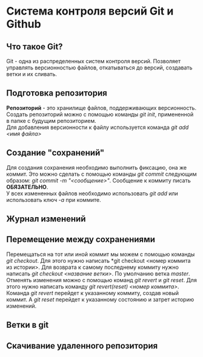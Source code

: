 # Система контроля версий Git и Github

## Что такое Git?
Git - одна из распределенных систем контроля версий. Позволяет управлять версионностью файлов, откатываться до версий, создавать ветки и их сливать.

## Подготовка репозитория
**Репозиторий** - это хранилище файлов, поддерживающих версионность.  
Создать репозиторий можно с помощью команды *git init*, примененной в папке с будущим репозиторием.  
Для добавления версионности к файлу используется команда *git add <имя файла>*

## Создание "сохранений"
Для создания сохранения необходимо выполнить фиксацию, она же коммит. Это можно сделать с помощью команды *git commit* следующим образом: *git commit -m "<сообщение>"*. Сообщение к коммиту писать **ОБЯЗАТЕЛЬНО**.  
У всех измененных файлов необходимо использовать *git add* или использовать ключ *-a* при коммите.

## Журнал изменений

## Перемещение между сохранениями
Перемещаться на тот или иной коммит мы можем с помощью команды *git checkout*. Для этого нужно написать *git checkout <номер коммита из истории>. Для возврата к самому последнему коммиту нужно написать *git checkout <название ветки>*. По умолчанию ветка *master*.
Отменять изменения можно с помощью команд *git revert* и *git reset*. Для этого нужно написать команду *git revert(reset) <номер коммита>*. Команда *git revert* перейдет к указанному коммиту, создав новый коммит. А *git reset* перейдет к указанному состоянию и затрет историю изменений.

## Ветки в git

## Скачивание удаленного репозитория
